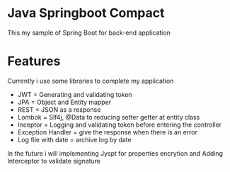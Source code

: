 # Java Springboot Compact
This my sample of Spring Boot for back-end application

# Features
Currently i use some libraries to complete my application
- JWT = Generating and validating token 
- JPA = Object and Entity mapper
- REST = JSON as a response
- Lombok = Slf4j, @Data to reducing setter getter at entity class
- Inceptor = Logging and validating token before entering the controller
- Exception Handler = give the response when there is an error
- Log file with date = archive log by date

In the future i will implementing Jyspt for properties encrytion and Adding Interceptor to validate signature
